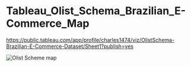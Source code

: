 # Tableau_Olist_Schema_Brazilian_E-Commerce_Map

https://public.tableau.com/app/profile/charles1474/viz/OlistSchema-Brazilian-E-Commerce-Dataset/Sheet1?publish=yes

![Olist Scheme map](https://user-images.githubusercontent.com/40834093/173212709-d77286bd-425a-494b-a401-db9fb2401609.PNG)
